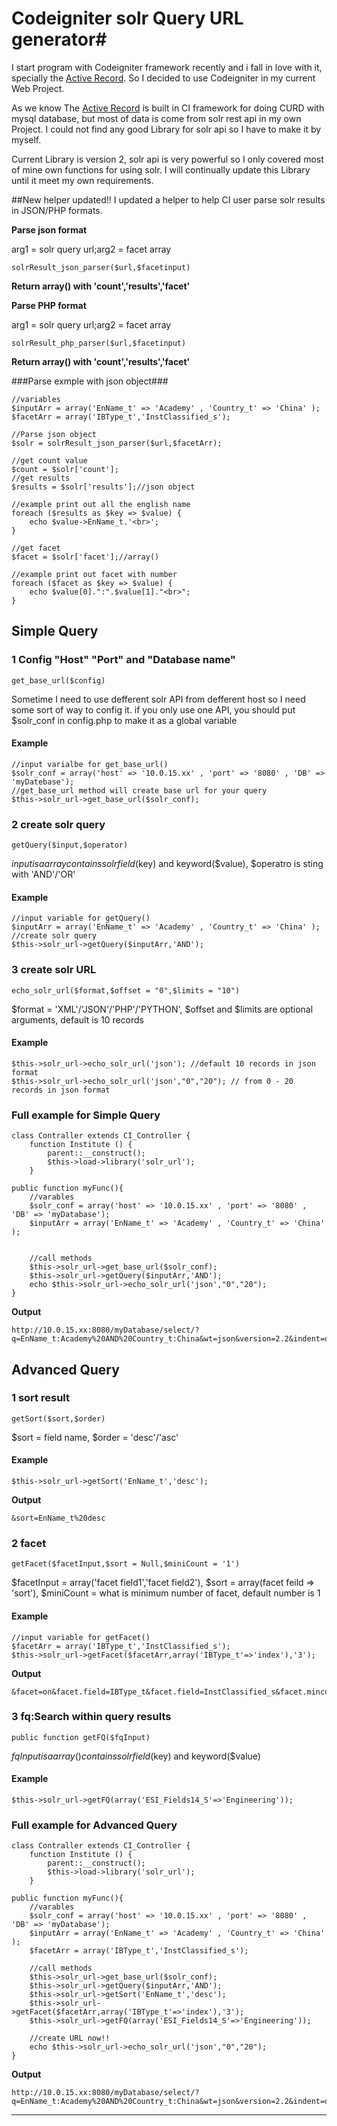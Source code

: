 # Codeigniter solr Query URL generator#

I start program with Codeigniter framework recently and i fall in love with it, specially the [Active Record]. So I decided to use Codeigniter in my current Web Project.

As we know The [Active Record] is built in CI framework for doing CURD with mysql database, but most of data is come from solr rest api in my own Project. I could not find any good Library for solr api so I have to make it by myself.

Current Library is version 2, solr api is very powerful so I only covered most of mine own functions for using solr. I will continually update this Library until it meet my own requirements.

##New helper updated!!
I updated a helper to help CI user parse solr results in JSON/PHP formats. 

**Parse json format**

arg1 = solr query url;arg2 = facet array
	
	solrResult_json_parser($url,$facetinput)
	
**Return array() with 'count','results','facet'**
	
**Parse PHP format**

arg1 = solr query url;arg2 = facet array
	
	solrResult_php_parser($url,$facetinput)

**Return array() with 'count','results','facet'**


###Parse exmple with json object###
	
	//variables
	$inputArr = array('EnName_t' => 'Academy' , 'Country_t' => 'China' );
	$facetArr = array('IBType_t','InstClassified_s');
	
	//Parse json object
	$solr = solrResult_json_parser($url,$facetArr);
	
	//get count value
	$count = $solr['count'];
	//get results
	$results = $solr['results'];//json object
	
	//example print out all the english name
	foreach ($results as $key => $value) {
		echo $value->EnName_t.'<br>';
	}
	
	//get facet 
	$facet = $solr['facet'];//array()
	
	//example print out facet with number
	foreach ($facet as $key => $value) {
		echo $value[0].":".$value[1]."<br>";
	}

## Simple Query ##
### 1 Config "Host" "Port" and "Database name" ###
	get_base_url($config)
Sometime I need to use defferent solr API from defferent host so I need some sort of way to config it. if you only use one API, you should put $solr_conf in config.php to make it as a global variable
#### Example ####

	//input varialbe for get_base_url()
	$solr_conf = array('host' => '10.0.15.xx' , 'port' => '8080' , 'DB' => 'myDatebase');
	//get_base_url method will create base url for your query
	$this->solr_url->get_base_url($solr_conf);
	
	
	
### 2 create solr query ###
	getQuery($input,$operator)
$input is a array contains solr field($key) and keyword($value), $operatro is sting with 'AND'/'OR'
#### Example ####
	//input variable for getQuery()
	$inputArr = array('EnName_t' => 'Academy' , 'Country_t' => 'China' );
	//create solr query
	$this->solr_url->getQuery($inputArr,'AND');

### 3 create solr URL ###
	echo_solr_url($format,$offset = "0",$limits = "10")
$format = 'XML'/'JSON'/'PHP'/'PYTHON', $offset and $limits are optional arguments, default is 10 records
#### Example ####
	$this->solr_url->echo_solr_url('json'); //default 10 records in json format
	$this->solr_url->echo_solr_url('json',"0","20"); // from 0 - 20 records in json format

	
### Full example for Simple Query ###
	class Contraller extends CI_Controller {	
		function Institute () {
			parent::__construct();
			$this->load->library('solr_url');
		}
		
	public function myFunc(){
		//varables
		$solr_conf = array('host' => '10.0.15.xx' , 'port' => '8080' , 'DB' => 'myDatabase');
		$inputArr = array('EnName_t' => 'Academy' , 'Country_t' => 'China' );
		
	
		//call methods	
		$this->solr_url->get_base_url($solr_conf);
		$this->solr_url->getQuery($inputArr,'AND');
		echo $this->solr_url->echo_solr_url('json',"0","20");
	}
	
**Output**
	
	http://10.0.15.xx:8080/myDatabase/select/?q=EnName_t:Academy%20AND%20Country_t:China&wt=json&version=2.2&indent=on&start=0&rows=20

		
## Advanced Query ##

### 1 sort result ###
	getSort($sort,$order)
$sort = field name, $order = 'desc'/'asc'

#### Example ####
	
	$this->solr_url->getSort('EnName_t','desc');
**Output**

	&sort=EnName_t%20desc


### 2 facet ###
	getFacet($facetInput,$sort = Null,$miniCount = '1')
$facetInput = array('facet field1','facet field2'), $sort = array(facet feild => 'sort'), $miniCount = what is minimum number of facet, default number is 1

#### Example ####
	
	//input variable for getFacet()
	$facetArr = array('IBType_t','InstClassified_s');
	$this->solr_url->getFacet($facetArr,array('IBType_t'=>'index'),'3');

**Output**
			
	&facet=on&facet.field=IBType_t&facet.field=InstClassified_s&facet.mincount=3&fIBType_tfacet.sort=index
	
### 3 fq:Search within query results ###
	public function getFQ($fqInput)
$fqInput is a array() contains solr field($key) and keyword($value)
#### Example ####
	$this->solr_url->getFQ(array('ESI_Fields14_S'=>'Engineering'));
	
	
### Full example for Advanced Query ###
	class Contraller extends CI_Controller {	
		function Institute () {
			parent::__construct();
			$this->load->library('solr_url');
		}
		
	public function myFunc(){
		//varables
		$solr_conf = array('host' => '10.0.15.xx' , 'port' => '8080' , 'DB' => 'myDatabase');
		$inputArr = array('EnName_t' => 'Academy' , 'Country_t' => 'China' );
		$facetArr = array('IBType_t','InstClassified_s');
	
		//call methods	
		$this->solr_url->get_base_url($solr_conf);
		$this->solr_url->getQuery($inputArr,'AND');
		$this->solr_url->getSort('EnName_t','desc');
		$this->solr_url->getFacet($facetArr,array('IBType_t'=>'index'),'3');
		$this->solr_url->getFQ(array('ESI_Fields14_S'=>'Engineering'));
		
		//create URL now!!
		echo $this->solr_url->echo_solr_url('json',"0","20");
	}

**Output**
	
	http://10.0.15.xx:8080/myDatabase/select/?q=EnName_t:Academy%20AND%20Country_t:China&wt=json&version=2.2&indent=on&start=0&rows=20&sort=EnName_t%20desc&facet=on&facet.field=IBType_t&facet.field=InstClassified_s&facet.mincount=3&fIBType_tfacet.sort=index&fq=ESI_Fields14_S:Enginerring"



	
	
	
	
	
	
	
	
	
	
	
	
	
	
	


---------

[Active Record]: http://en.wikipedia.org/wiki/Active_record_pattern
[package_control]: http://wbond.net/sublime_packages/package_control
